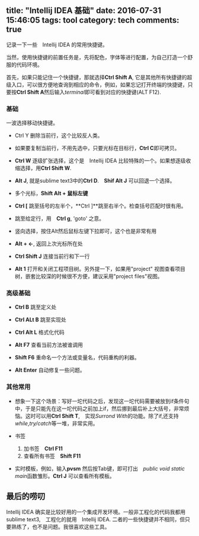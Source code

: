 title: "Intellij IDEA 基础"
date: 2016-07-31 15:46:05
tags: tool
category: tech
comments: true
---

记录一下一些　Intellij IDEA 的常用快捷键。<!--more-->

当然，使用快捷键的前置任务是，先将配色，字体等进行配置，为自己打造一个舒服的代码环境。

首先，如果只能记住一个快捷键，那就选择**Ctrl Shift A**, 它是其他所有快捷键的超级入口，可以很方便地查询到相应的命令，例如，如果忘记打开终端的快捷键，只要按**Ctrl Shift A**然后输入*terminal*即可看到对应的快捷键(ALT F12).

### 基础
一波选择移动快捷键。

-  Ctrl Y 删除当前行，这个比较反人类。

-  如果要复制当前行，不用先选中，只要光标在目标行，**Ctrl C**即可拷贝。

-  **Ctrl W** 逐级扩张选择，这个是　Intellij IDEA 比较特殊的一个。如果想逐级收缩选择，用**Ctrl Shift W**.
 
-  **Alt J**, 就是sublime text3中的**Ctrl D**.　**Shif Alt J** 可以回退一个选择。

-  多个光标，**Shift Alt + 鼠标左键**

-  **Ctrl [** 跳至括号的左半个，**Ctrl ]**跳至右半个。检查括号匹配时很有用。

-  跳至给定行，用　**Ctrl g**, 'goto' 之意。

-  竖向选择，按住Alt然后鼠标左键下拉即可，这个也是非常有用

-  **Alt + <-**, 返回上次光标所在处

-  **Ctrl Shift J** 连接当前行和下一行

-  **Alt 1** 打开和关闭工程项目树。另外提一下，如果用"project" 视图查看项目树，嵌套比较深的时候很不方便，建议采用"project files"视图。

### 高级基础

-  **Ctrl B** 跳至定义处

-  **Ctrl ALt B** 跳至实现处

-  **Ctrl Alt L** 格式化代码

-  **Alt F7** 查看当前方法被谁调用

-  **Shift F6** 重命名一个方法或变量名，代码重构的利器。

-  **Alt Enter** 自动修复一些问题。


### 其他常用

-  想象一下这个场景：写好一坨代码之后，发现这一坨代码需要被放到if条件句中，于是只能先在这一坨代码之前加上if，然后挪到最后补上大括号，非常烦恼。这时可以用**Ctrl Shift T**,　实现*Surrond With*的功能。除了if,还支持*while*,*try/catch*等一堆，非常实用。

-  书签　
    1. 加书签　**Ctrl F11**
    2. 查看所有书签　**Shift F11**

-  实时模板，例如，输入**pvsm** 然后按Tab键，即可打出　*public void static main*函数雏形。**Ctrl J** 可以查看所有模板。

## 最后的唠叨
Intellij IDEA 确实是比较好用的一个集成开发环境。一般非工程化的代码我都用sublime text3,　工程化的就用　Intellij IDEA. 二者的一些快捷键并不相同，但只要熟练了，也不是问题。我很喜欢这些工具。

